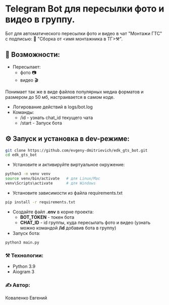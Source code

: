 # Telegram Bot для пересылки фото и видео в группу.

Бот для автоматического пересылки фото и видео в чат "Монтажи ГТС" с подписью: 🔩 "Сборка от <имя монтажника в ТГ>⚒️".

## 🚀 Возможности:
- Пересылает:
  - фото 📷
  - видео 🎬

Понимает так же в виде файлов популярных медиа форматов и размером до 50 мб, настраивается в самом коде.
- Логирование действий в logs/bot.log
- Команды:
  - /id - узнать chat_id текущего чата
  - /start - Запуск бота

## ⚙️ Запуск и установка в dev-режиме:
```bash
git clone https://github.com/evgeny-dmitrievich/edk_gts_bot.git
cd edk_gts_bot
```
- Установите и активируйте виртуальное окружение:
```bash
python3 -m venv venv
source venv/bin/activate   # для Linux/Mac
venv\Scripts\activate      # для Windows
```
- Установите зависимости из файла requirements.txt
```bash
pip install -r requirements.txt
```
- Создайте файл **.env** в корне проекта:
  - **BOT_TOKEN** - токен бота
  - **CHAT_ID** - id группы, куда пересылать фото и видео (узнать можно командой **/id** добавив бота в группу)
- Запуск бота:
```bash
python3 main.py 
```
### ⚒️ Технологии:
- Python 3.9
- Aiogram 3

### ✍ Автор:
Коваленко Евгений

